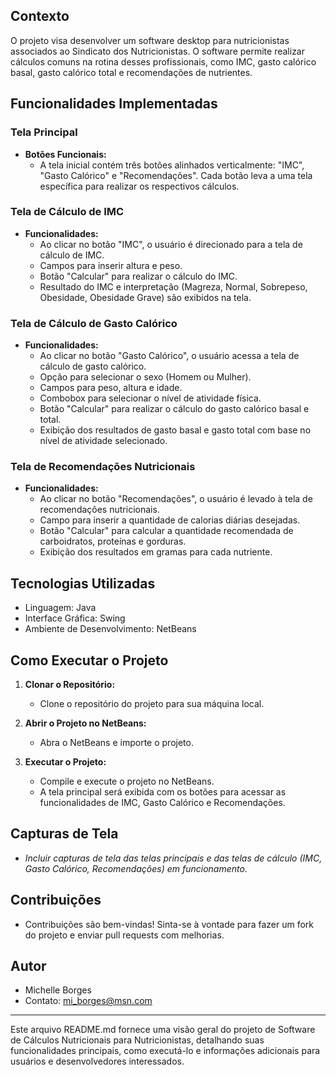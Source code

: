 
## Contexto

O projeto visa desenvolver um software desktop para nutricionistas associados ao Sindicato dos Nutricionistas. O software permite realizar cálculos comuns na rotina desses profissionais, como IMC, gasto calórico basal, gasto calórico total e recomendações de nutrientes.

## Funcionalidades Implementadas

### Tela Principal

- **Botões Funcionais:**
  - A tela inicial contém três botões alinhados verticalmente: "IMC", "Gasto Calórico" e "Recomendações". Cada botão leva a uma tela específica para realizar os respectivos cálculos.

### Tela de Cálculo de IMC

- **Funcionalidades:**
  - Ao clicar no botão "IMC", o usuário é direcionado para a tela de cálculo de IMC.
  - Campos para inserir altura e peso.
  - Botão "Calcular" para realizar o cálculo do IMC.
  - Resultado do IMC e interpretação (Magreza, Normal, Sobrepeso, Obesidade, Obesidade Grave) são exibidos na tela.

### Tela de Cálculo de Gasto Calórico

- **Funcionalidades:**
  - Ao clicar no botão "Gasto Calórico", o usuário acessa a tela de cálculo de gasto calórico.
  - Opção para selecionar o sexo (Homem ou Mulher).
  - Campos para peso, altura e idade.
  - Combobox para selecionar o nível de atividade física.
  - Botão "Calcular" para realizar o cálculo do gasto calórico basal e total.
  - Exibição dos resultados de gasto basal e gasto total com base no nível de atividade selecionado.

### Tela de Recomendações Nutricionais

- **Funcionalidades:**
  - Ao clicar no botão "Recomendações", o usuário é levado à tela de recomendações nutricionais.
  - Campo para inserir a quantidade de calorias diárias desejadas.
  - Botão "Calcular" para calcular a quantidade recomendada de carboidratos, proteínas e gorduras.
  - Exibição dos resultados em gramas para cada nutriente.

## Tecnologias Utilizadas

- Linguagem: Java
- Interface Gráfica: Swing
- Ambiente de Desenvolvimento: NetBeans

## Como Executar o Projeto

1. **Clonar o Repositório:**
   - Clone o repositório do projeto para sua máquina local.

2. **Abrir o Projeto no NetBeans:**
   - Abra o NetBeans e importe o projeto.

3. **Executar o Projeto:**
   - Compile e execute o projeto no NetBeans.
   - A tela principal será exibida com os botões para acessar as funcionalidades de IMC, Gasto Calórico e Recomendações.

## Capturas de Tela

- *Incluir capturas de tela das telas principais e das telas de cálculo (IMC, Gasto Calórico, Recomendações) em funcionamento.*

## Contribuições

- Contribuições são bem-vindas! Sinta-se à vontade para fazer um fork do projeto e enviar pull requests com melhorias.

## Autor

- Michelle Borges
- Contato: mi_borges@msn.com

---

Este arquivo README.md fornece uma visão geral do projeto de Software de Cálculos Nutricionais para Nutricionistas, detalhando suas funcionalidades principais, como executá-lo e informações adicionais para usuários e desenvolvedores interessados.
